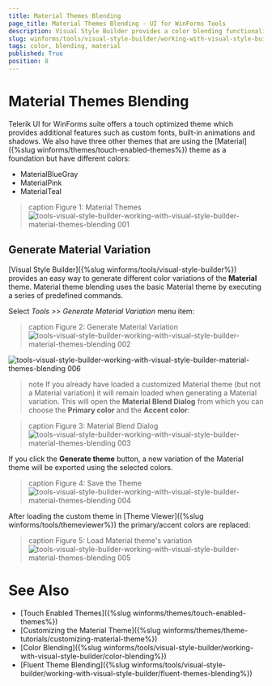 ```yaml
---
title: Material Themes Blending
page_title: Material Themes Blending - UI for WinForms Tools
description: Visual Style Builder provides a color blending functionality making it easy to completely transform an existing theme.
slug: winforms/tools/visual-style-builder/working-with-visual-style-builder/material-themes-blending
tags: color, blending, material
published: True
position: 8 
---
```


# Material Themes Blending

Telerik UI for WinForms suite offers a touch optimized theme which provides additional features such as custom fonts, built-in animations and shadows. We also have three other themes that are using the [Material]({%slug winforms/themes/touch-enabled-themes%}) theme as a foundation but have different colors:

* MaterialBlueGray
* MaterialPink
* MaterialTeal

>caption Figure 1: Material Themes
![tools-visual-style-builder-working-with-visual-style-builder-material-themes-blending 001](images/tools-visual-style-builder-material-themes-blending001.png)

## Generate Material Variation

[Visual Style Builder]({%slug winforms/tools/visual-style-builder%}) provides an easy way to generate different color variations of the **Material** theme. Material theme blending uses the basic Material theme by executing a series of predefined commands. 

Select *Tools >> Generate Material Variation* menu item:

>caption Figure 2: Generate Material Variation
![tools-visual-style-builder-working-with-visual-style-builder-material-themes-blending 002](images/tools-visual-style-builder-material-themes-blending002.png)

![tools-visual-style-builder-working-with-visual-style-builder-material-themes-blending 006](images/tools-visual-style-builder-material-themes-blending006.png) 

>note If you already have loaded a customized Material theme (but not a Material variation) it will remain loaded when generating a Material variation.
This will open the **Material Blend Dialog** from which you can choose the **Primary color** and the **Accent color**:

>caption Figure 3: Material Blend Dialog
![tools-visual-style-builder-working-with-visual-style-builder-material-themes-blending 003](images/tools-visual-style-builder-material-themes-blending003.png)

If you click the **Generate theme** button, a new variation of the Material theme will be exported using the selected colors.

>caption Figure 4: Save the Theme
![tools-visual-style-builder-working-with-visual-style-builder-material-themes-blending 004](images/tools-visual-style-builder-material-themes-blending004.png) 

After loading the custom theme in [Theme Viewer]({%slug winforms/tools/themeviewer%}) the primary/accent colors are replaced:

>caption Figure 5: Load Material theme's variation
![tools-visual-style-builder-working-with-visual-style-builder-material-themes-blending 005](images/tools-visual-style-builder-material-themes-blending005.png) 

# See Also

* [Touch Enabled Themes]({%slug winforms/themes/touch-enabled-themes%})
* [Customizing the Material Theme]({%slug winforms/themes/theme-tutorials/customizing-material-theme%})
* [Color Blending]({%slug winforms/tools/visual-style-builder/working-with-visual-style-builder/color-blending%})
* [Fluent Theme Blending]({%slug winforms/tools/visual-style-builder/working-with-visual-style-builder/fluent-themes-blending%})
